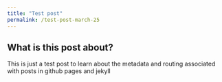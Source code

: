 ```yaml
---
title: "Test post"
permalink: /test-post-march-25
---
```


## What is this post about?

This is just a test post to learn about the metadata and routing associated with posts in github pages and jekyll






